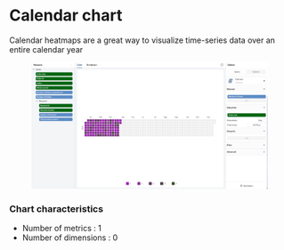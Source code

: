 # Calendar chart

Calendar heatmaps are a great way to visualize time-series data over an entire calendar year

<figure><img src="../../.gitbook/assets/image (14).png" alt=""><figcaption></figcaption></figure>

### **Chart characteristics**

* Number of metrics : 1
* Number of dimensions : 0
